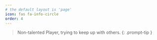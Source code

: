 ```yaml
---
# the default layout is 'page'
icon: fas fa-info-circle
order: 4
---
```


> Non-talented Player, trying to keep up with others.
{: .prompt-tip }
